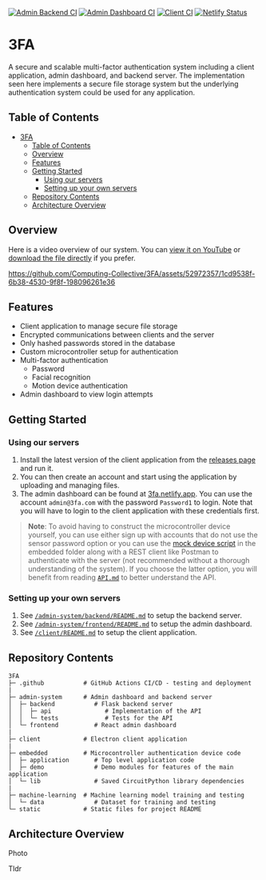 [![Admin Backend CI](https://github.com/TODO-nwHacks-2023/3FA/actions/workflows/admin-backend.yml/badge.svg)](https://github.com/TODO-nwHacks-2023/3FA/actions/workflows/admin-backend.yml) [![Admin Dashboard CI](https://github.com/TODO-nwHacks-2023/3FA/actions/workflows/admin-frontend.yml/badge.svg)](https://github.com/TODO-nwHacks-2023/3FA/actions/workflows/admin-frontend.yml) [![Client CI](https://github.com/TODO-nwHacks-2023/3FA/actions/workflows/client.yml/badge.svg)](https://github.com/TODO-nwHacks-2023/3FA/actions/workflows/client.yml) [![Netlify Status](https://api.netlify.com/api/v1/badges/de6e4782-896a-48d9-ac91-0c10844f0a24/deploy-status)](https://app.netlify.com/sites/3fa/deploys)

# 3FA

A secure and scalable multi-factor authentication system including a client application, admin dashboard, and backend server. The implementation seen here implements a secure file storage system but the underlying authentication system could be used for any application.

## Table of Contents
- [3FA](#3fa)
  - [Table of Contents](#table-of-contents)
  - [Overview](#overview)
  - [Features](#features)
  - [Getting Started](#getting-started)
    - [Using our servers](#using-our-servers)
    - [Setting up your own servers](#setting-up-your-own-servers)
  - [Repository Contents](#repository-contents)
  - [Architecture Overview](#architecture-overview)

## Overview

Here is a video overview of our system. You can [view it on YouTube](https://www.youtube.com/watch?v=EXM25gpxC9Y) or [download the file directly](/static/Demo%20Video.mp4) if you prefer.

https://github.com/Computing-Collective/3FA/assets/52972357/1cd9538f-6b38-4530-9f8f-198096261e36

## Features

- Client application to manage secure file storage
- Encrypted communications between clients and the server
- Only hashed passwords stored in the database
- Custom microcontroller setup for authentication
- Multi-factor authentication
  - Password
  - Facial recognition
  - Motion device authentication
- Admin dashboard to view login attempts

## Getting Started

### Using our servers

1. Install the latest version of the client application from the [releases page](https://github.com/Computing-Collective/3FA/releases) and run it.
2. You can then create an account and start using the application by uploading and managing files.
3. The admin dashboard can be found at [3fa.netlify.app](https://3fa.netlify.app/). You can use the account `admin@3fa.com` with the password `Password1` to login. Note that you will have to login to the client application with these credentials first.

> **Note**:
> To avoid having to construct the microcontroller device yourself, you can use either sign up with accounts that do not use the sensor password option or you can use the [mock device script](/embedded/demo/mock_pico.py) in the embedded folder along with a REST client like Postman to authenticate with the server (not recommended without a thorough understanding of the system). If you choose the latter option, you will benefit from reading [`API.md`](/admin-system/backend/API.md) to better understand the API.

### Setting up your own servers

1. See [`/admin-system/backend/README.md`](/admin-system/backend/README.md) to setup the backend server.
2. See [`/admin-system/frontend/README.md`](/admin-system/frontend/README.md) to setup the admin dashboard.
3. See [`/client/README.md`](/client/README.md) to setup the client application.

## Repository Contents

```shell
3FA
├─ .github           # GitHub Actions CI/CD - testing and deployment
|
├─ admin-system      # Admin dashboard and backend server
│  ├─ backend           # Flask backend server
│  │  ├─ api               # Implementation of the API
│  │  └─ tests             # Tests for the API
│  └─ frontend          # React admin dashboard
|
├─ client            # Electron client application
|
├─ embedded          # Microcontroller authentication device code
│  ├─ application       # Top level application code
│  ├─ demo              # Demo modules for features of the main application
│  └─ lib               # Saved CircuitPython library dependencies
|
├─ machine-learning  # Machine learning model training and testing
│  └─ data              # Dataset for training and testing
└─ static            # Static files for project README
```

## Architecture Overview

Photo

Tldr
